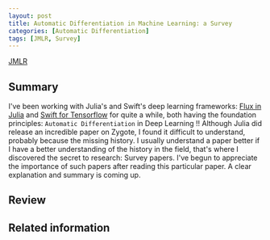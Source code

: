 ```yaml
---
layout: post
title: Automatic Differentiation in Machine Learning: a Survey
categories: [Automatic Differentiation]
tags: [JMLR, Survey]
---
```

[JMLR](http://jmlr.org/papers/volume18/17-468/17-468.pdf)
<!--end_excerpt-->
## Summary
I've been working with Julia's and Swift's deep learning frameworks: [Flux in Julia](https://github.com/FluxML/Flux.jl) and [Swift for Tensorflow](https://github.com/tensorflow/swift) for quite a while, both having the foundation principles: `Automatic Differentiation` in Deep Learning !! Although Julia did release an incredible paper
on Zygote, I found it difficult to understand, probably because the missing history. I usually understand a paper better if I have a better understanding of the history in the field, that's where I discovered the secret to research: Survey papers. I've begun to appreciate the importance of such papers after reading this particular paper.
A clear explanation and summary is coming up.

## Review
## Related information
